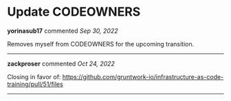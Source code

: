 # Update CODEOWNERS

**yorinasub17** commented *Sep 30, 2022*

Removes myself from CODEOWNERS for the upcoming transition.
<br />
***


**zackproser** commented *Oct 24, 2022*

Closing in favor of: https://github.com/gruntwork-io/infrastructure-as-code-training/pull/51/files
***

